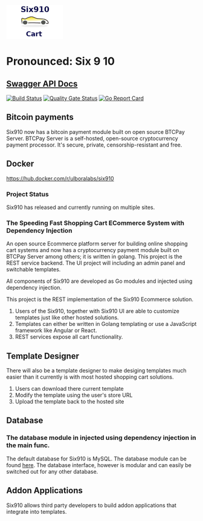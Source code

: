 ![](./Six910Cart-trans-blue.png)

# Pronounced: Six 9 10

## [Swagger API Docs](http://api-swagger-docs.six910.com/swagger/index.html)

[![Build Status](https://travis-ci.org/Ulbora/Six910.svg?branch=master)](https://travis-ci.org/Ulbora/Six910)
[![Quality Gate Status](https://sonarcloud.io/api/project_badges/measure?project=Six910&metric=alert_status)](https://sonarcloud.io/dashboard?id=Six910)
[![Go Report Card](https://goreportcard.com/badge/github.com/Ulbora/Six910)](https://goreportcard.com/report/github.com/Ulbora/Six910)


## Bitcoin payments
Six910 now has a bitcoin payment module built on open source BTCPay Server. BTCPay Server is a self-hosted, open-source cryptocurrency payment processor. It's secure, private, censorship-resistant and free.


## Docker
https://hub.docker.com/r/ulboralabs/six910

### Project Status
Six910 has released and currently running on multiple sites.


### The Speeding Fast Shopping Cart ECommerce System with Dependency Injection
An open source Ecommerce platform server for building online shopping cart systems and now has a cryptocurrency payment module built on BTCPay Server among others; it is written in golang. This project is the REST service backend. The UI project will including an admin panel and switchable templates.

All components of Six910 are developed as Go modules and injected using dependency injection.



This project is the REST implementation of the Six910 Ecommerce solution. 

1. Users of the Six910, together with Six910 UI are able to customize templates just like other hosted solutions.
2. Templates can either be written in Golang templating or use a JavaScript framework like Angular or React.
3. REST services expose all cart functionality.

## Template Designer
There will also be a template designer to make desiging templates much easier than it currently is with most hosted shopping cart solutions.

1. Users can download there current template
2. Modify the template using the user's store URL
3. Upload the template back to the hosted site

## Database
### The database module in injected using dependency injection in the main func.
The default database for Six910 is MySQL. The database module can be found [here](https://github.com/Ulbora/six910-mysql). The database interface, however is modular and can easily be switched out for any other database.

## Addon Applications
Six910 allows third party developers to build addon applications that integrate into templates.



